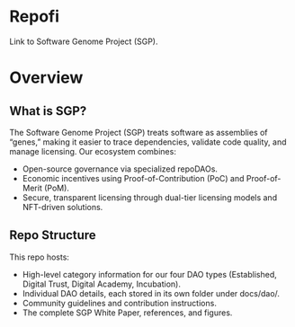 # Repofi

Link to Software Genome Project (SGP).

# Overview
## What is SGP?
The Software Genome Project (SGP) treats software as assemblies of “genes,” making it easier to trace dependencies, validate code quality, and manage licensing. Our ecosystem combines:
- Open-source governance via specialized repoDAOs.
- Economic incentives using Proof-of-Contribution (PoC) and Proof-of-Merit (PoM).
- Secure, transparent licensing through dual-tier licensing models and NFT-driven solutions.

## Repo Structure
This repo hosts:
- High-level category information for our four DAO types (Established, Digital Trust, Digital Academy, Incubation).
- Individual DAO details, each stored in its own folder under docs/dao/.
- Community guidelines and contribution instructions.
- The complete SGP White Paper, references, and figures.